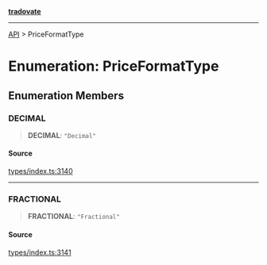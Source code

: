 [**tradovate**](../README.md)

***

[API](../API.md) > PriceFormatType

# Enumeration: PriceFormatType

## Enumeration Members

### DECIMAL

> **DECIMAL**: `"Decimal"`

#### Source

[types/index.ts:3140](https://github.com/cgilly2fast/tradovate-typescript/blob/b1caea5/src/types/index.ts#L3140)

***

### FRACTIONAL

> **FRACTIONAL**: `"Fractional"`

#### Source

[types/index.ts:3141](https://github.com/cgilly2fast/tradovate-typescript/blob/b1caea5/src/types/index.ts#L3141)
